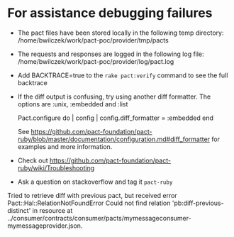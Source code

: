 # For assistance debugging failures

* The pact files have been stored locally in the following temp directory:
    /home/bwilczek/work/pact-poc/provider/tmp/pacts

* The requests and responses are logged in the following log file:
    /home/bwilczek/work/pact-poc/provider/log/pact.log

* Add BACKTRACE=true to the `rake pact:verify` command to see the full backtrace

* If the diff output is confusing, try using another diff formatter.
  The options are :unix, :embedded and :list

    Pact.configure do | config |
      config.diff_formatter = :embedded
    end

  See https://github.com/pact-foundation/pact-ruby/blob/master/documentation/configuration.md#diff_formatter for examples and more information.

* Check out https://github.com/pact-foundation/pact-ruby/wiki/Troubleshooting

* Ask a question on stackoverflow and tag it `pact-ruby`


Tried to retrieve diff with previous pact, but received error Pact::Hal::RelationNotFoundError Could not find relation 'pb:diff-previous-distinct' in resource at ../consumer/contracts/consumer/pacts/mymessageconsumer-mymessageprovider.json.